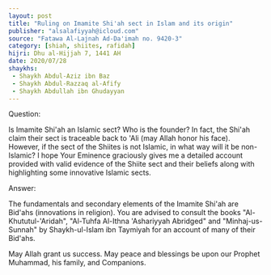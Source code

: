 ```yaml
---
layout: post
title: "Ruling on Imamite Shi'ah sect in Islam and its origin"
publisher: "alsalafiyyah@icloud.com"
source: "Fatawa Al-Lajnah Ad-Da'imah no. 9420-3"
category: [shiah, shiites, rafidah]
hijri: Dhu al-Hijjah 7, 1441 AH
date: 2020/07/28
shaykhs: 
 - Shaykh Abdul-Aziz ibn Baz
 - Shaykh Abdul-Razzaq al-Afify
 - Shaykh Abdullah ibn Ghudayyan
---
```


Question: 

Is Imamite Shi'ah an Islamic sect? Who is the founder? In fact, the Shi'ah claim their sect is traceable back to 'Ali (may Allah honor his face). However, if the sect of the Shiites is not Islamic, in what way will it be non-Islamic? I hope Your Eminence graciously gives me a detailed account provided with valid evidence of the Shiite sect and their beliefs along with highlighting some innovative Islamic sects.

Answer:

The fundamentals and secondary elements of the Imamite Shi'ah are Bid'ahs (innovations in religion). You are advised to consult the books "Al-Khututul-'Aridah", "Al-Tuhfa Al-Ithna 'Ashariyyah Abridged" and "Minhaj-us-Sunnah" by Shaykh-ul-Islam ibn Taymiyah for an account of many of their Bid'ahs.

May Allah grant us success. May peace and blessings be upon our Prophet Muhammad, his family, and Companions.


